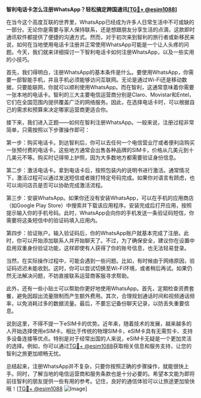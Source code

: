 **智利电话卡怎么注册WhatsApp？轻松搞定跨国通讯[[TG💪+ @esim1088](https://t.me/s/esim1088)]**

在当今这个高度互联的世界里，WhatsApp已经成为许多人日常生活中不可或缺的一部分。无论你是需要与家人保持联系，还是想跟朋友分享生活的点滴，这款即时通讯软件都提供了便捷的沟通方式。然而，对于初次来到智利的旅行者或新移民来说，如何在当地使用电话卡注册并正常使用WhatsApp可能是一个让人头疼的问题。今天，我们就来详细探讨一下智利电话卡如何注册WhatsApp，以及一些实用的小技巧。

首先，我们得明白，注册WhatsApp的基本条件是什么。要使用WhatsApp，你需要一部智能手机，并且手机必须能够访问互联网。无论是通过Wi-Fi还是移动数据，只要能联网，你就可以顺利使用WhatsApp。而在智利，这通常意味着你需要一张本地的电话卡。智利的三大主要电信运营商分别是Claro、Movistar和Entel，它们在全国范围内提供覆盖广泛的网络服务。因此，在选择电话卡时，可以根据自己的需求和预算来决定哪家运营商更适合你。

接下来，我们进入正题——如何在智利注册WhatsApp。一般来说，注册过程非常简单，只需按照以下步骤操作即可：

第一步：购买电话卡。到达智利后，你可以去任何一个电信营业厅或者便利店购买一张预付费的电话卡。这些地方通常会出售各种品牌的SIM卡，价格从几美元到十几美元不等。购买时记得带上护照，因为大多数地方都需要验证身份信息。

第二步：激活电话卡。拿到电话卡后，按照包装内的说明书进行激活。通常情况下，激活过程可以通过发送短信或者拨打特定号码完成。如果你对语言有顾虑，也可以询问店员是否可以协助完成激活流程。

第三步：安装WhatsApp。如果你还没有安装WhatsApp，可以在手机的应用商店（如Google Play Store）中搜索并下载该应用程序。安装完成后打开应用，按照提示输入你的手机号码。此时，WhatsApp会向你的手机发送一条验证码短信，你需要将这条短信中的验证码填入应用内。

第四步：验证账户。输入验证码后，你的WhatsApp账户就基本完成了注册。此时，你可以开始添加联系人并开始聊天了。不过，为了确保安全，建议你在设置中启用双重身份验证功能，这样即使有人获得了你的账号信息，也无法轻易登录。

当然，在实际操作过程中，可能会遇到一些问题。比如，有时候由于网络原因，验证码迟迟未能收到。这时，你可以尝试切换至Wi-Fi环境，或者稍后再试。如果仍然无法解决问题，不妨直接联系运营商客服寻求帮助。

此外，还有一些小贴士可以帮助你更好地使用WhatsApp。首先，定期检查资费套餐，避免因超出流量限制而产生额外费用。其次，合理规划通话时间和视频通话频率，以免消耗过多的数据流量。最后，不要忘记备份聊天记录，以防丢失重要信息。

说到这里，不得不提一下eSIM卡的优势。近年来，随着技术的发展，越来越多的人开始选择使用eSIM卡。相比于传统的物理SIM卡，eSIM卡具有无需剪卡、支持多设备连接等优点。特别是对于经常出国的人来说，eSIM卡无疑是一个更加灵活的选择。例如，你可以通过[TG💪+ @esim1088](https://t.me/s/esim1088)获取相关信息和服务支持，让您的智利之旅更加顺畅无忧。

总结起来，注册WhatsApp并不复杂，只要你按照正确的步骤操作，就能很快上手。同时，了解当地的电信运营商和服务条款也是十分必要的。希望本文能为即将前往智利的朋友提供一些有用的参考。记住，良好的通信体验可以让旅途更加愉快哦！[[TG💪+ @esim1088](https://t.me/s/esim1088) ![Image](https://i.postimg.cc/4NQfJmqS/Snipaste-2025-05-13-00-14-12.png)]
